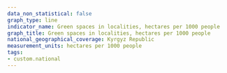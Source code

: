 ```yaml
---
data_non_statistical: false
graph_type: line
indicator_name: Green spaces in localities, hectares per 1000 people
graph_title: Green spaces in localities, hectares per 1000 people
national_geographical_coverage: Kyrgyz Republic
measurement_units: hectares per 1000 people
tags:
- custom.national
---
```

